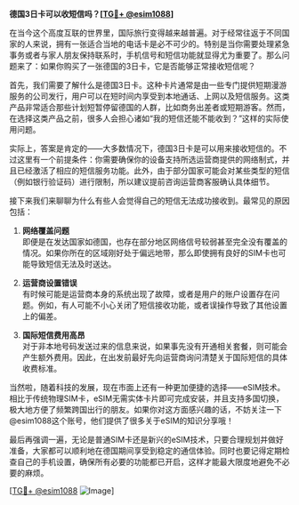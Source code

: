 **德国3日卡可以收短信吗？[[TG💪+ @esim1088](https://t.me/s/esim1088)]**

在当今这个高度互联的世界里，国际旅行变得越来越普遍。对于经常往返于不同国家的人来说，拥有一张适合当地的电话卡是必不可少的。特别是当你需要处理紧急事务或者与家人朋友保持联系时，手机信号和短信功能就显得尤为重要了。那么问题来了：如果你购买了一张德国的3日卡，它是否能够正常接收短信呢？

首先，我们需要了解什么是德国3日卡。这种卡片通常是由一些专门提供短期漫游服务的公司发行，用户可以在短时间内享受到本地通话、上网以及短信服务。这类产品非常适合那些计划短暂停留德国的人群，比如商务出差者或短期游客。然而，在选择这类产品之前，很多人会担心诸如“我的短信还能不能收到？”这样的实际使用问题。

实际上，答案是肯定的——大多数情况下，德国3日卡是可以用来接收短信的。不过这里有一个前提条件：你需要确保你的设备支持所选运营商提供的网络制式，并且已经激活了相应的短信服务功能。此外，由于部分国家可能会对某些类型的短信（例如银行验证码）进行限制，所以建议提前咨询运营商客服确认具体细节。

接下来我们来聊聊为什么有些人会觉得自己的短信无法成功接收到。最常见的原因包括：

1. **网络覆盖问题**  
   即便是在发达国家如德国，也存在部分地区网络信号较弱甚至完全没有覆盖的情况。如果你所在的区域刚好处于偏远地带，那么即使拥有良好的SIM卡也可能导致短信无法及时送达。

2. **运营商设置错误**  
   有时候可能是运营商本身的系统出现了故障，或者是用户的账户设置存在问题。例如，有人可能不小心关闭了短信接收功能，或者误操作导致了其他设置上的偏差。

3. **国际短信费用高昂**  
   对于非本地号码发送过来的信息来说，如果事先没有开通相关套餐，则可能会产生额外费用。因此，在出发前最好先向运营商询问清楚关于国际短信的具体收费标准。

当然啦，随着科技的发展，现在市面上还有一种更加便捷的选择——eSIM技术。相比于传统物理SIM卡，eSIM无需实体卡片即可完成安装，并且支持多国切换，极大地方便了频繁跨国出行的朋友。如果你对这方面感兴趣的话，不妨关注一下@esim1088这个账号，他们提供了很多关于eSIM的知识分享哦！

最后再强调一遍，无论是普通SIM卡还是新兴的eSIM技术，只要合理规划并做好准备，大家都可以顺利地在德国期间享受到稳定的通信体验。同时也要记得定期检查自己的手机设置，确保所有必要的功能都已开启，这样才能最大限度地避免不必要的麻烦。

[[TG💪+ @esim1088](https://t.me/s/esim1088) ![Image](https://i.postimg.cc/4NQfJmqS/Snipaste-2025-05-13-00-14-12.png)]